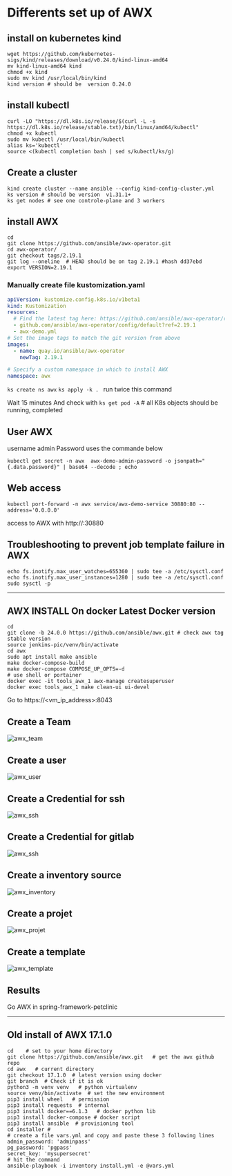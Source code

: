 # Differents set up of AWX

## install on kubernetes kind
```shell
wget https://github.com/kubernetes-sigs/kind/releases/download/v0.24.0/kind-linux-amd64
mv kind-linux-amd64 kind
chmod +x kind
sudo mv kind /usr/local/bin/kind
kind version # should be  version 0.24.0
```
## install kubectl
```shell
curl -LO "https://dl.k8s.io/release/$(curl -L -s https://dl.k8s.io/release/stable.txt)/bin/linux/amd64/kubectl"
chmod +x kubectl
sudo mv kubectl /usr/local/bin/kubectl
alias ks='kubectl'
source <(kubectl completion bash | sed s/kubectl/ks/g)
```

## Create a cluster
```shell
kind create cluster --name ansible --config kind-config-cluster.yml
ks version # should be version  v1.31.1+
ks get nodes # see one controle-plane and 3 workers
```

## install AWX
```shell
cd
git clone https://github.com/ansible/awx-operator.git
cd awx-operator/
git checkout tags/2.19.1
git log --oneline  # HEAD should be on tag 2.19.1 #hash dd37ebd
export VERSION=2.19.1
```

### Manually create file kustomization.yaml
```yaml
apiVersion: kustomize.config.k8s.io/v1beta1
kind: Kustomization
resources:
  # Find the latest tag here: https://github.com/ansible/awx-operator/releases
  - github.com/ansible/awx-operator/config/default?ref=2.19.1
  - awx-demo.yml
# Set the image tags to match the git version from above
images:
  - name: quay.io/ansible/awx-operator
    newTag: 2.19.1

# Specify a custom namespace in which to install AWX
namespace: awx
```
```ks create ns awx```
```ks apply -k . ```  run twice this command

Wait 15 minutes
And check with ```ks get pod -A``` # all K8s objects should be running, completed 

## User AWX
username admin
Password uses the commande below
```shell
kubectl get secret -n awx  awx-demo-admin-password -o jsonpath="{.data.password}" | base64 --decode ; echo
```
## Web access
```
kubectl port-forward -n awx service/awx-demo-service 30880:80 --address='0.0.0.0'
```
access to AWX with http://<ip>:30880


## Troubleshooting to prevent job template failure in AWX
```shell
echo fs.inotify.max_user_watches=655360 | sudo tee -a /etc/sysctl.conf
echo fs.inotify.max_user_instances=1280 | sudo tee -a /etc/sysctl.conf
sudo sysctl -p
```

---

## AWX INSTALL On docker Latest Docker version 
```shell    
cd 
git clone -b 24.0.0 https://github.com/ansible/awx.git # check awx tag stable version
source jenkins-pic/venv/bin/activate
cd awx
sudo apt install make ansible
make docker-compose-build
make docker-compose COMPOSE_UP_OPTS=-d
# use shell or portainer
docker exec -it tools_awx_1 awx-manage createsuperuser
docker exec tools_awx_1 make clean-ui ui-devel
```

Go to https://<vm_ip_address>:8043


## Create a Team
![awx_team](screenshots/awx_team.png)

## Create a user 
![awx_user](screenshots/awx_user.png)

## Create a Credential for ssh 
![awx_ssh](screenshots/awx_credentials_machine.png)

## Create a Credential for gitlab
![awx_ssh](screenshots/awx_credentials_gitlab.png)

## Create a inventory source 
![awx_inventory](screenshots/awx_inventory_source.png)

## Create a projet
![awx_projet](screenshots/awx_projet.png)

## Create a template
![awx_template](screenshots/awx_template.png)

## Results
Go AWX in spring-framework-petclinic 

---

## Old install of AWX 17.1.0
```shell
cd    # set to your home directory 
git clone https://github.com/ansible/awx.git   # get the awx github repo 
cd awx   # current directory
git checkout 17.1.0  # latest version using docker
git branch  # Check if it is ok
python3 -m venv venv   # python virtualenv
source venv/bin/activate  # set the new environment 
pip3 install wheel   # permission
pip3 install requests  # internal 
pip3 install docker==6.1.3   # docker python lib
pip3 install docker-compose # docker script
pip3 install ansible  # provisioning tool
cd installer #  
# create a file vars.yml and copy and paste these 3 following lines
admin_password: 'adminpass'
pg_password: 'pgpass'
secret_key: 'mysupersecret'
# hit the command
ansible-playbook -i inventory install.yml -e @vars.yml

```